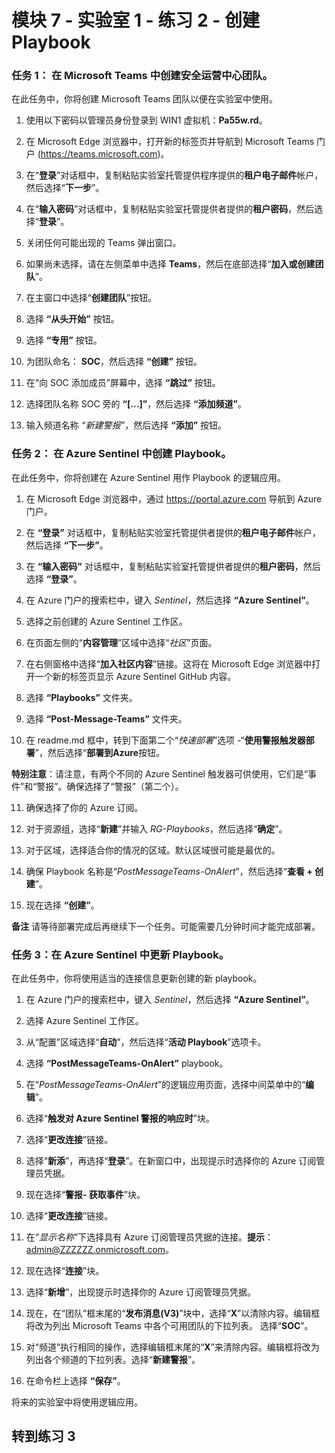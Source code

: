 ﻿# 模块 7 - 实验室 1 - 练习 2 - 创建 Playbook

### 任务 1： 在 Microsoft Teams 中创建安全运营中心团队。

在此任务中，你将创建 Microsoft Teams 团队以便在实验室中使用。

1. 使用以下密码以管理员身份登录到 WIN1 虚拟机：**Pa55w.rd**。  

2. 在 Microsoft Edge 浏览器中，打开新的标签页并导航到 Microsoft Teams 门户 (https://teams.microsoft.com)。

3. 在“**登录**”对话框中，复制粘贴实验室托管提供程序提供的**租户电子邮件**帐户，然后选择“**下一步**”。

4. 在“**输入密码**”对话框中，复制粘贴实验室托管提供者提供的**租户密码**，然后选择“**登录**”。

5. 关闭任何可能出现的 Teams 弹出窗口。

6. 如果尚未选择，请在左侧菜单中选择 **Teams**，然后在底部选择“**加入或创建团队**”。

7. 在主窗口中选择“**创建团队**”按钮。

8. 选择 **“从头开始”** 按钮。

9. 选择 **“专用”** 按钮。

10. 为团队命名： **SOC**，然后选择 **“创建”** 按钮。

11. 在“向 SOC 添加成员”屏幕中，选择 **“跳过”** 按钮。 

12. 选择团队名称 SOC 旁的 **“[...]”**，然后选择 **“添加频道”**。

13. 输入频道名称 *“新建警报”*，然后选择 **“添加”** 按钮。

### 任务 2： 在 Azure Sentinel 中创建 Playbook。

在此任务中，你将创建在 Azure Sentinel 用作 Playbook 的逻辑应用。

1. 在 Microsoft Edge 浏览器中，通过 https://portal.azure.com 导航到 Azure 门户。

2. 在 **“登录”** 对话框中，复制粘贴实验室托管提供者提供的**租户电子邮件**帐户，然后选择 **“下一步”**。

3. 在 **“输入密码”** 对话框中，复制粘贴实验室托管提供者提供的**租户密码**，然后选择 **“登录”**。

4. 在 Azure 门户的搜索栏中，键入 *Sentinel*，然后选择 **“Azure Sentinel”**。

5. 选择之前创建的 Azure Sentinel 工作区。

6. 在页面左侧的“**内容管理**”区域中选择“*社区*”页面。

7. 在右侧窗格中选择“**加入社区内容**”链接。这将在 Microsoft Edge 浏览器中打开一个新的标签页显示 Azure Sentinel GitHub 内容。

8. 选择 **“Playbooks”** 文件夹。

9. 选择 **“Post-Message-Teams”** 文件夹。

10. 在 readme.md 框中，转到下面第二个“*快速部署*”选项 -“**使用警报触发器部署**”，然后选择“**部署到Azure**按钮。  

**特别注意**：请注意，有两个不同的 Azure Sentinel 触发器可供使用，它们是“事件”和“警报”。确保选择了“警报”（第二个）。

11. 确保选择了你的 Azure 订阅。

12. 对于资源组，选择“**新建**”并输入 *RG-Playbooks*，然后选择“**确定**”。

13. 对于区域，选择适合你的情况的区域。默认区域很可能是最优的。

14. 确保 Playbook 名称是“*PostMessageTeams-OnAlert*”，然后选择“**查看 + 创建**”。

15. 现在选择 **“创建”**。

**备注** 请等待部署完成后再继续下一个任务。可能需要几分钟时间才能完成部署。

### 任务 3：在 Azure Sentinel 中更新 Playbook。

在此任务中，你将使用适当的连接信息更新创建的新 playbook。

1. 在 Azure 门户的搜索栏中，键入 *Sentinel*，然后选择 **“Azure Sentinel”**。

2. 选择 Azure Sentinel 工作区。

3. 从“配置”区域选择“**自动**”，然后选择“**活动 Playbook**”选项卡。

4. 选择 **“PostMessageTeams-OnAlert”** playbook。

5. 在“*PostMessageTeams-OnAlert*”的逻辑应用页面，选择中间菜单中的“**编辑**”。

6. 选择“**触发对 Azure Sentinel 警报的响应时**”块。

7. 选择“**更改连接**”链接。

8. 选择“**新添**”，再选择“**登录**”。在新窗口中，出现提示时选择你的 Azure 订阅管理员凭据。

9. 现在选择“**警报- 获取事件**”块。

10. 选择“**更改连接**”链接。

11. 在“*显示名称*”下选择具有 Azure 订阅管理员凭据的连接。**提示**：admin@ZZZZZZ.onmicrosoft.com。

12. 现在选择“**连接**”块。

13. 选择“**新增**”，出现提示时选择你的 Azure 订阅管理员凭据。

14. 现在，在“团队”框末尾的“**发布消息(V3)**”块中，选择“**X**”以清除内容。编辑框将改为列出 Microsoft Teams 中各个可用团队的下拉列表。  选择“**SOC**”。

15. 对“频道”执行相同的操作，选择编辑框末尾的“**X**”来清除内容。编辑框将改为列出各个频道的下拉列表。选择“**新建警报**”。

16. 在命令栏上选择 **“保存”**。

将来的实验室中将使用逻辑应用。

## 转到练习 3
